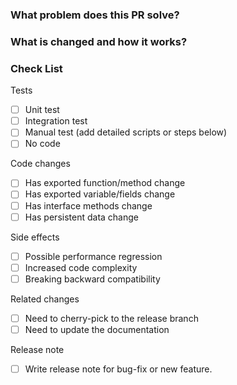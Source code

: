 <!--
Thank you for contributing to JRBase! Please read JRBase's [CONTRIBUTING](https://github.com/kana112233/my-template/blob/master/README.md) document **BEFORE** filing this PR.
-->

### What problem does this PR solve? <!--add issue link with summary if exists-->


### What is changed and how it works?


### Check List <!--REMOVE the items that are not applicable-->

Tests <!-- At least one of them must be included. -->

 - [ ] Unit test
 - [ ] Integration test
 - [ ] Manual test (add detailed scripts or steps below)
 - [ ] No code

Code changes

 - [ ] Has exported function/method change
 - [ ] Has exported variable/fields change
 - [ ] Has interface methods change
 - [ ] Has persistent data change

Side effects

 - [ ] Possible performance regression
 - [ ] Increased code complexity
 - [ ] Breaking backward compatibility

Related changes

 - [ ] Need to cherry-pick to the release branch
 - [ ] Need to update the documentation

Release note

 - [ ] Write release note for bug-fix or new feature.
